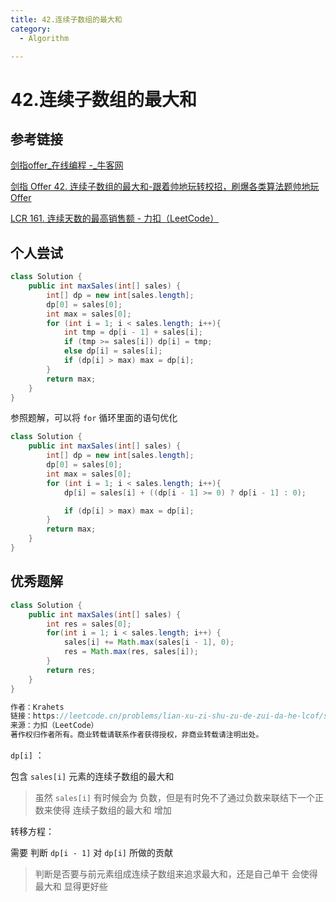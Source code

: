 ```yaml
---
title: 42.连续子数组的最大和
category:
  - Algorithm

---
```


# 42.连续子数组的最大和

## 参考链接

[剑指offer_在线编程 -_牛客网](https://www.nowcoder.com/exam/oj/ta?page=2&tpId=13&type=265)

[剑指 Offer 42. 连续子数组的最大和-跟着帅地玩转校招，刷爆各类算法题帅地玩Offer](https://www.playoffer.cn/586.html)

[LCR 161. 连续天数的最高销售额 - 力扣（LeetCode）](https://leetcode.cn/problems/lian-xu-zi-shu-zu-de-zui-da-he-lcof/solutions/151339/mian-shi-ti-42-lian-xu-zi-shu-zu-de-zui-da-he-do-2/)



## 个人尝试

```java
class Solution {
    public int maxSales(int[] sales) {
        int[] dp = new int[sales.length];
        dp[0] = sales[0];
        int max = sales[0];
        for (int i = 1; i < sales.length; i++){
            int tmp = dp[i - 1] + sales[i];
            if (tmp >= sales[i]) dp[i] = tmp;
            else dp[i] = sales[i];
            if (dp[i] > max) max = dp[i];
        }
        return max;
    }
}
```

参照题解，可以将 `for` 循环里面的语句优化

```java
class Solution {
    public int maxSales(int[] sales) {
        int[] dp = new int[sales.length];
        dp[0] = sales[0];
        int max = sales[0];
        for (int i = 1; i < sales.length; i++){
            dp[i] = sales[i] + ((dp[i - 1] >= 0) ? dp[i - 1] : 0);

            if (dp[i] > max) max = dp[i];
        }
        return max;
    }
}
```



## 优秀题解

```java
class Solution {
    public int maxSales(int[] sales) {
        int res = sales[0];
        for(int i = 1; i < sales.length; i++) {
            sales[i] += Math.max(sales[i - 1], 0);
            res = Math.max(res, sales[i]);
        }
        return res;
    }
}

作者：Krahets
链接：https://leetcode.cn/problems/lian-xu-zi-shu-zu-de-zui-da-he-lcof/solutions/151339/mian-shi-ti-42-lian-xu-zi-shu-zu-de-zui-da-he-do-2/
来源：力扣（LeetCode）
著作权归作者所有。商业转载请联系作者获得授权，非商业转载请注明出处。
```

`dp[i]` ：

包含 `sales[i]` 元素的连续子数组的最大和

> 虽然 `sales[i]` 有时候会为 负数，但是有时免不了通过负数来联结下一个正数来使得 连续子数组的最大和 增加

转移方程：

需要 判断 `dp[i - 1]` 对 `dp[i]` 所做的贡献

> 判断是否要与前元素组成连续子数组来追求最大和，还是自己单干 会使得 最大和 显得更好些
